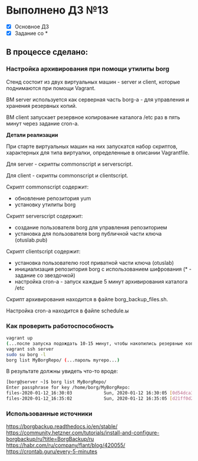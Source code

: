 # Выполнено ДЗ №13

 - [x] Основное ДЗ
 - [x] Задание со *

## В процессе сделано:

### Настройка архивирования при помощи утилиты borg

Стенд состоит из двух виртуальных машин - server и client, которые поднимаются при помощи Vagrant.

ВМ server используется как серверная часть borg-а - для управления и хранения резервных копий.

ВМ client запускает резервное копирование каталога /etc раз в пять минут через задание cron-а.

**Детали реализации**

При старте виртуальных машин на них запускатся набор скриптов, характерных для типа виртуалки, определенные в описании Vagrantfile.

Для server - скрипты commonscript и serverscript.

Для client - скрипты commonscript и clientscript.

Скрипт commonscript содержит:

- обновление репозитория yum
- установку утилиты borg

Скрипт serverscript содержит:

- создание пользователя borg для управления репозиторием
- установка для пользователя borg публичной части ключа (otuslab.pub)

Скрипт clientscript содержит:

- установка пользователю root приватной части ключа (otuslab)
- инициализация репозитория borg с использованием шифрования (* - задание со звездочкой)
- настройка cron-а - запуск каждые 5 минут архивирования каталога /etc

Скрипт архивирования находится в файле borg_backup_files.sh.

Настройка cron-а находится в файле schedule.ы

### Как проверить работоспособность

```bash
vagrant up
(...после запуска подождать 10-15 минут, чтобы накопились резервные копии...)
vagrant ssh server
sudo su borg -l
borg list MyBorgRepo/ (...пароль myrepo...)
```

В результате должны увидеть что-то вроде:

```bash
[borg@server ~]$ borg list MyBorgRepo/
Enter passphrase for key /home/borg/MyBorgRepo: 
files-2020-01-12_16:30:03            Sun, 2020-01-12 16:30:05 [0d54dca3af07f4481f15b127e643892d60bef1415804c7448f3454853194abe0]
files-2020-01-12_16:35:02            Sun, 2020-01-12 16:35:05 [d21ff0d2431389f5c7520d9da908caecc97909969d1a51f27cc302b19e79ce75]
```

### Использованные источники

https://borgbackup.readthedocs.io/en/stable/
https://community.hetzner.com/tutorials/install-and-configure-borgbackup/ru?title=BorgBackup/ru
https://habr.com/ru/company/flant/blog/420055/
https://crontab.guru/every-5-minutes

